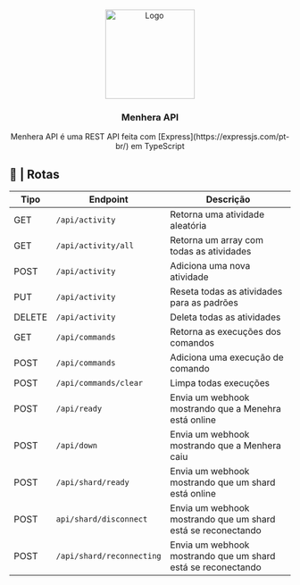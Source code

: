 <br />
<p align="center">
  <a href="https://github.com/ySnoopyDogy/Menhera-Tools">
    <img src="https://i.imgur.com/jjgBki0.png" alt="Logo" width="160" height="160">
  </a>

  <h3 align="center"> Menhera API </h3>

  <p align="center">
    Menhera API é uma REST API feita com [Express](https://expressjs.com/pt-br/) em TypeScript
    <br />
  </p>
</p>

## 🔀 | Rotas

| Tipo   | Endpoint                  | Descrição                                                    |
| ------ | ------------------------- | ------------------------------------------------------------ |
| GET    | `/api/activity`           | Retorna uma atividade aleatória                              |
| GET    | `/api/activity/all`       | Retorna um array com todas as atividades                     |
| POST   | `/api/activity`           | Adiciona uma nova atividade                                  |
| PUT    | `/api/activity`           | Reseta todas as atividades para as padrões                   |
| DELETE | `/api/activity`           | Deleta todas as atividades                                   |
| GET    | `/api/commands`           | Retorna as execuções dos comandos                            |
| POST   | `/api/commands`           | Adiciona uma execução de comando                             |
| POST   | `/api/commands/clear`     | Limpa todas execuções                                        |
| POST   | `/api/ready`              | Envia um webhook mostrando que a Menehra está online         |
| POST   | `/api/down`               | Envia um webhook mostrando que a Menhera caiu                |
| POST   | `/api/shard/ready`        | Envia um webhook mostrando que um shard está online          |
| POST   | `api/shard/disconnect`    | Envia um webhook mostrando que um shard está se reconectando |
| POST   | `/api/shard/reconnecting` | Envia um webhook mostrando que um shard está se reconectando |
